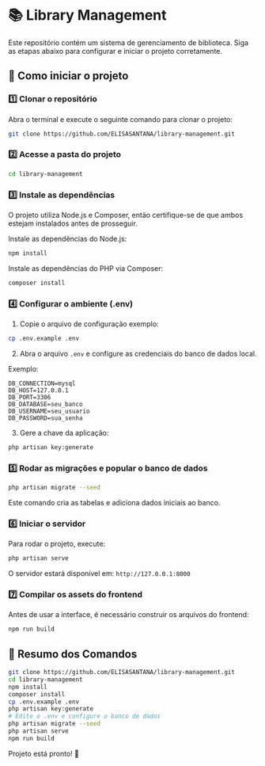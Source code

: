 # 📚 Library Management

Este repositório contém um sistema de gerenciamento de biblioteca. Siga as etapas abaixo para configurar e iniciar o projeto corretamente.

## 🚀 Como iniciar o projeto

### 1️⃣ Clonar o repositório
Abra o terminal e execute o seguinte comando para clonar o projeto:
```bash
git clone https://github.com/ELISASANTANA/library-management.git
```

### 2️⃣ Acesse a pasta do projeto
```bash
cd library-management
```

### 3️⃣ Instale as dependências
O projeto utiliza Node.js e Composer, então certifique-se de que ambos estejam instalados antes de prosseguir.

Instale as dependências do Node.js:
```bash
npm install
```

Instale as dependências do PHP via Composer:
```bash
composer install
```

### 4️⃣ Configurar o ambiente (.env)

1. Copie o arquivo de configuração exemplo:
```bash
cp .env.example .env
```
2. Abra o arquivo `.env` e configure as credenciais do banco de dados local.

Exemplo:
```
DB_CONNECTION=mysql
DB_HOST=127.0.0.1
DB_PORT=3306
DB_DATABASE=seu_banco
DB_USERNAME=seu_usuario
DB_PASSWORD=sua_senha
```

3. Gere a chave da aplicação:
```bash
php artisan key:generate
```

### 5️⃣ Rodar as migrações e popular o banco de dados
```bash
php artisan migrate --seed
```
Este comando cria as tabelas e adiciona dados iniciais ao banco.

### 6️⃣ Iniciar o servidor
Para rodar o projeto, execute:
```bash
php artisan serve
```
O servidor estará disponível em: `http://127.0.0.1:8000`

### 7️⃣ Compilar os assets do frontend
Antes de usar a interface, é necessário construir os arquivos do frontend:
```bash
npm run build
```

## 🎯 Resumo dos Comandos

```bash
git clone https://github.com/ELISASANTANA/library-management.git
cd library-management
npm install
composer install
cp .env.example .env
php artisan key:generate
# Edite o .env e configure o banco de dados
php artisan migrate --seed
php artisan serve
npm run build
```

Projeto está pronto! 🚀